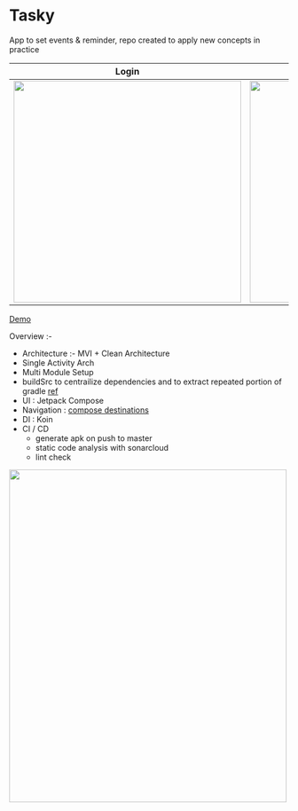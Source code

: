 # Tasky
App to set events &amp; reminder, repo created to apply new concepts in practice

Login | Home | App Widget | Add Reminder | Shortcuts
| :---------------: | :---------------: | :---------------: | :---------------: | :---------------: |
<img src="https://github.com/pseudoankit/Tasky/assets/54987308/7012a495-5a23-4040-98eb-79ba4fa641aa" align="center" width="410px" height ="400px"/> | <img src="https://github.com/pseudoankit/Tasky/assets/54987308/b4aec97f-3364-4a98-866e-932e6ac714a8" align="center" width="410px" height ="400px"/> | <img src="https://github.com/pseudoankit/Tasky/assets/54987308/45ced83d-254b-4771-b757-cbe2eba3015f" align="center" width="410px" height ="400px"/> | <img src="https://github.com/pseudoankit/Tasky/assets/54987308/09de8df2-4789-422d-a677-0272193c2a0a" align="center" width="410px" height ="400px"/> | <img src="https://github.com/pseudoankit/Tasky/assets/54987308/513e8ea0-9101-43f1-95ae-bc40f58febcd" align="center" width="410px" height ="400px"/>


[Demo](https://drive.google.com/file/d/1FpIbR176fost0GjCY3byaZ6Bqba6ioTY/view?usp=sharing)

Overview :-
- Architecture :- MVI + Clean Architecture
- Single Activity Arch
- Multi Module Setup 
- buildSrc to centrailize dependencies and to extract repeated portion of gradle [ref](https://github.com/pseudoankit/Tasky/tree/master/buildSrc/src/main/java)
- UI : Jetpack Compose
- Navigation : [compose destinations](https://github.com/raamcosta/compose-destinations)
- DI : Koin
- CI / CD 
  - generate apk on push to master
  - static code analysis with sonarcloud
  - lint check 
  
<img src="https://user-images.githubusercontent.com/54987308/223794067-e96e4191-d34e-4dd1-9d03-1b6b1816990f.png" width="500" height="600"/>
